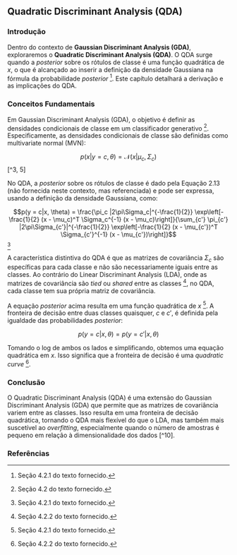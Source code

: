 ## Quadratic Discriminant Analysis (QDA)

### Introdução
Dentro do contexto de **Gaussian Discriminant Analysis (GDA)**, exploraremos o **Quadratic Discriminant Analysis (QDA)**. O QDA surge quando a *posterior* sobre os rótulos de classe é uma função quadrática de $x$, o que é alcançado ao inserir a definição da densidade Gaussiana na fórmula da probabilidade *posterior* [^4]. Este capítulo detalhará a derivação e as implicações do QDA.

### Conceitos Fundamentais

Em Gaussian Discriminant Analysis (GDA), o objetivo é definir as densidades condicionais de classe em um classificador generativo [^5]. Especificamente, as densidades condicionais de classe são definidas como multivariate normal (MVN):

$$p(x|y = c, \theta) = \mathcal{N}(x|\mu_c, \Sigma_c)$$ [^3, 5]

No QDA, a *posterior* sobre os rótulos de classe é dado pela Equação 2.13 (não fornecida neste contexto, mas referenciada) e pode ser expressa, usando a definição da densidade Gaussiana, como:

$$p(y = c|x, \theta) = \frac{\pi_c |2\pi\Sigma_c|^{-\frac{1}{2}} \exp\left[-\frac{1}{2} (x - \mu_c)^T \Sigma_c^{-1} (x - \mu_c)\right]}{\sum_{c'} \pi_{c'} |2\pi\Sigma_{c'}|^{-\frac{1}{2}} \exp\left[-\frac{1}{2} (x - \mu_{c'})^T \Sigma_{c'}^{-1} (x - \mu_{c'})\right]}$$ [^6]

A característica distintiva do QDA é que as matrizes de covariância $\Sigma_c$ são específicas para cada classe e não são necessariamente iguais entre as classes. Ao contrário do Linear Discriminant Analysis (LDA), onde as matrizes de covariância são *tied* ou *shared* entre as classes [^7], no QDA, cada classe tem sua própria matriz de covariância.

A equação *posterior* acima resulta em uma função quadrática de $x$ [^6]. A fronteira de decisão entre duas classes quaisquer, $c$ e $c'$, é definida pela igualdade das probabilidades *posterior*:

$$p(y = c|x, \theta) = p(y = c'|x, \theta)$$

Tomando o log de ambos os lados e simplificando, obtemos uma equação quadrática em $x$. Isso significa que a fronteira de decisão é uma *quadratic curve* [^7].

### Conclusão

O Quadratic Discriminant Analysis (QDA) é uma extensão do Gaussian Discriminant Analysis (GDA) que permite que as matrizes de covariância variem entre as classes. Isso resulta em uma fronteira de decisão quadrática, tornando o QDA mais flexível do que o LDA, mas também mais suscetível ao *overfitting*, especialmente quando o número de amostras é pequeno em relação à dimensionalidade dos dados [^10].

### Referências
[^4]: Seção 4.2.1 do texto fornecido.
[^5]: Seção 4.2 do texto fornecido.
[^6]: Seção 4.2.1 do texto fornecido.
[^7]: Seção 4.2.2 do texto fornecido.
<!-- END -->